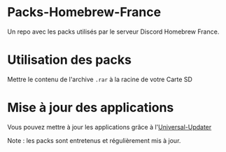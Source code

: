 # Packs-Homebrew-France
Un repo avec les packs utilisés par le serveur Discord Homebrew France.

# Utilisation des packs
Mettre le contenu de l'archive `.rar` à la racine de votre Carte SD

# Mise à jour des applications
Vous pouvez mettre à jour les applications grâce à l'[Universal-Updater](https://github.com/Universal-Team/Universal-Updater)

Note : les packs sont entretenus et régulièrement mis à jour.
